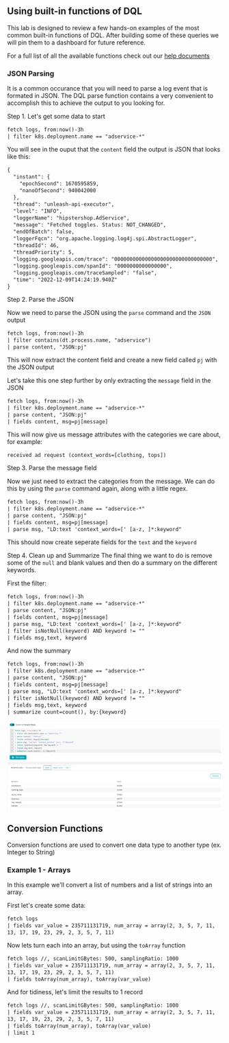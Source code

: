 ## Using built-in functions of DQL

This lab is designed to review a few hands-on examples of the most common built-in functions of DQL. After building some of these queries we will pin them to a dashboard for future reference.

For a full list of all the available functions check out our [help documents](https://www.dynatrace.com/support/help/how-to-use-dynatrace/log-and-event-processing/log-and-event-processing-functions)

### JSON Parsing

It is a common occurance that you will need to parse a log event that is formated in JSON. The DQL parse function contains a very convenient to accomplish this to achieve the output to you looking for.

Step 1. Let's get some data to start

```
fetch logs, from:now()-3h
| filter k8s.deployment.name == "adservice-*"
```

You will see in the ouput that the `content` field the output is JSON that looks like this:

```
{
  "instant": {
    "epochSecond": 1670595859,
    "nanoOfSecond": 940042000
  },
  "thread": "unleash-api-executor",
  "level": "INFO",
  "loggerName": "hipstershop.AdService",
  "message": "Fetched toggles. Status: NOT_CHANGED",
  "endOfBatch": false,
  "loggerFqcn": "org.apache.logging.log4j.spi.AbstractLogger",
  "threadId": 46,
  "threadPriority": 5,
  "logging.googleapis.com/trace": "00000000000000000000000000000000",
  "logging.googleapis.com/spanId": "0000000000000000",
  "logging.googleapis.com/traceSampled": "false",
  "time": "2022-12-09T14:24:19.940Z"
}
```

Step 2. Parse the JSON

Now we need to parse the JSON using the `parse` command and the `JSON` output

```
fetch logs, from:now()-3h
| filter contains(dt.process.name, "adservice")
| parse content, "JSON:pj"
```

This will now extract the content field and create a new field called `pj` with the JSON output

Let's take this one step further by only extracting the `message` field in the JSON

```
fetch logs, from:now()-3h
| filter k8s.deployment.name == "adservice-*"
| parse content, "JSON:pj"
| fields content, msg=pj[message]
```

This will now give us message attributes with the categories we care about, for example:

```
received ad request (context_words=[clothing, tops])
```

Step 3. Parse the message field

Now we just need to extract the categories from the message. We can do this by using the `parse` command again, along with a little regex.

```
fetch logs, from:now()-3h
| filter k8s.deployment.name == "adservice-*"
| parse content, "JSON:pj"
| fields content, msg=pj[message]
| parse msg, "LD:text 'context_words=[' [a-z, ]*:keyword"
```

This should now create seperate fields for the `text` and the `keyword`

Step 4. Clean up and Summarize
The final thing we want to do is remove some of the `null` and blank values and then do a summary on the different keywords.

First the filter:

```
fetch logs, from:now()-3h
| filter k8s.deployment.name == "adservice-*"
| parse content, "JSON:pj"
| fields content, msg=pj[message]
| parse msg, "LD:text 'context_words=[' [a-z, ]*:keyword"
| filter isNotNull(keyword) AND keyword != ""
| fields msg,text, keyword
```

And now the summary

```
fetch logs, from:now()-3h
| filter k8s.deployment.name == "adservice-*"
| parse content, "JSON:pj"
| fields content, msg=pj[message]
| parse msg, "LD:text 'context_words=[' [a-z, ]*:keyword"
| filter isNotNull(keyword) AND keyword != ""
| fields msg,text, keyword
| summarize count=count(), by:{keyword}
```

![](../../assets/images/Functions_JSONParse.png)

## Conversion Functions

Conversion functions are used to convert one data type to another type (ex. Integer to String)

### **Example 1 - Arrays**

In this example we'll convert a list of numbers and a list of strings into an array.

First let's create some data:

```
fetch logs
| fields var_value = 235711131719, num_array = array(2, 3, 5, 7, 11, 13, 17, 19, 23, 29, 2, 3, 5, 7, 11)
```

Now lets turn each into an array, but using the `toArray` function

```
fetch logs //, scanLimitGBytes: 500, samplingRatio: 1000
| fields var_value = 235711131719, num_array = array(2, 3, 5, 7, 11, 13, 17, 19, 23, 29, 2, 3, 5, 7, 11)
| fields toArray(num_array), toArray(var_value)
```

And for tidiness, let's limit the results to 1 record

```
fetch logs //, scanLimitGBytes: 500, samplingRatio: 1000
| fields var_value = 235711131719, num_array = array(2, 3, 5, 7, 11, 13, 17, 19, 23, 29, 2, 3, 5, 7, 11)
| fields toArray(num_array), toArray(var_value)
| limit 1
```
